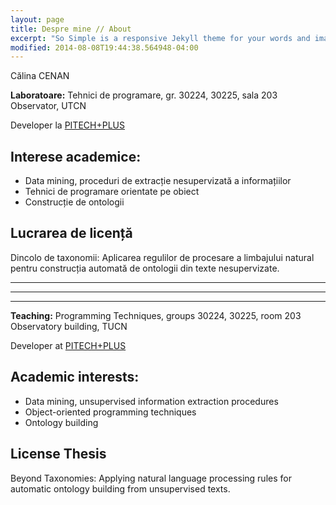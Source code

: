 ```yaml
---
layout: page
title: Despre mine // About
excerpt: "So Simple is a responsive Jekyll theme for your words and images."
modified: 2014-08-08T19:44:38.564948-04:00
---
```


Călina CENAN

**Laboratoare:** Tehnici de programare, gr. 30224, 30225, sala 203 Observator, UTCN

Developer la <a href="http://pitechplus.com" target="_blank">PITECH+PLUS</a>

## Interese academice:

* Data mining, proceduri de extracție nesupervizată a informațiilor
* Tehnici de programare orientate pe obiect
* Construcție de ontologii

## Lucrarea de licență
Dincolo de taxonomii: Aplicarea regulilor de procesare a limbajului natural pentru construcția automată de ontologii din texte nesupervizate.

***
***
***

**Teaching:** Programming Techniques, groups 30224, 30225, room 203 Observatory building, TUCN

Developer at <a href="http://pitechplus.com" target="_blank">PITECH+PLUS</a>

## Academic interests:

* Data mining, unsupervised information extraction procedures
* Object-oriented programming techniques
* Ontology building

## License Thesis
Beyond Taxonomies: Applying natural language processing rules for automatic ontology building from unsupervised texts.